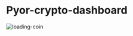 # Pyor-crypto-dashboard
![loading-coin](https://github.com/9802HEMENSAN/Pyor-crypto-dashboard/assets/111531676/6641bc36-9128-4b28-a327-23242e318d6b)
